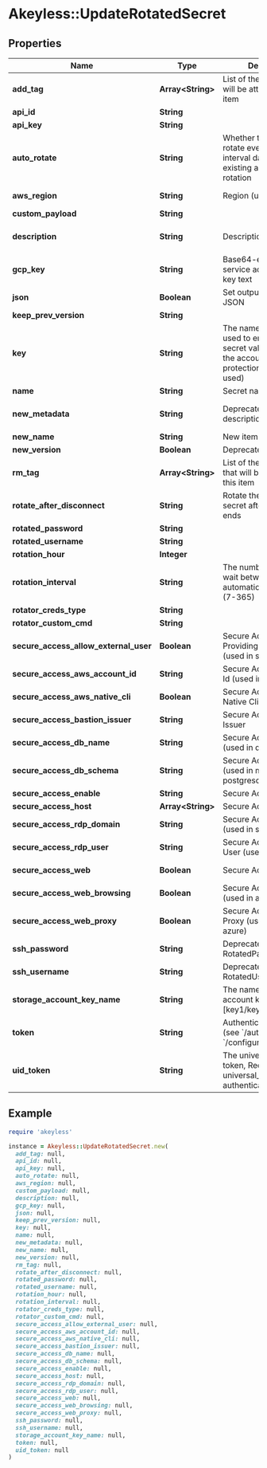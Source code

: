 # Akeyless::UpdateRotatedSecret

## Properties

| Name | Type | Description | Notes |
| ---- | ---- | ----------- | ----- |
| **add_tag** | **Array&lt;String&gt;** | List of the new tags that will be attached to this item | [optional] |
| **api_id** | **String** |  | [optional] |
| **api_key** | **String** |  | [optional] |
| **auto_rotate** | **String** | Whether to automatically rotate every --rotation-interval days, or disable existing automatic rotation | [optional] |
| **aws_region** | **String** | Region (used in aws) | [optional][default to &#39;us-east-2&#39;] |
| **custom_payload** | **String** |  | [optional] |
| **description** | **String** | Description of the object | [optional][default to &#39;default_metadata&#39;] |
| **gcp_key** | **String** | Base64-encoded service account private key text | [optional] |
| **json** | **Boolean** | Set output format to JSON | [optional] |
| **keep_prev_version** | **String** |  | [optional] |
| **key** | **String** | The name of a key that used to encrypt the secret value (if empty, the account default protectionKey key will be used) | [optional] |
| **name** | **String** | Secret name |  |
| **new_metadata** | **String** | Deprecated - use description | [optional][default to &#39;default_metadata&#39;] |
| **new_name** | **String** | New item name | [optional] |
| **new_version** | **Boolean** | Deprecated | [optional] |
| **rm_tag** | **Array&lt;String&gt;** | List of the existent tags that will be removed from this item | [optional] |
| **rotate_after_disconnect** | **String** | Rotate the value of the secret after SRA session ends | [optional][default to &#39;false&#39;] |
| **rotated_password** | **String** |  | [optional] |
| **rotated_username** | **String** |  | [optional] |
| **rotation_hour** | **Integer** |  | [optional] |
| **rotation_interval** | **String** | The number of days to wait between every automatic key rotation (7-365) | [optional] |
| **rotator_creds_type** | **String** |  | [optional] |
| **rotator_custom_cmd** | **String** |  | [optional] |
| **secure_access_allow_external_user** | **Boolean** | Secure Access Allow Providing External User (used in ssh) | [optional][default to false] |
| **secure_access_aws_account_id** | **String** | Secure Access Account Id (used in aws) | [optional] |
| **secure_access_aws_native_cli** | **Boolean** | Secure Access Aws Native Cli (used in aws) | [optional] |
| **secure_access_bastion_issuer** | **String** | Secure Access Bastion Issuer | [optional] |
| **secure_access_db_name** | **String** | Secure Access DB Name (used in data bases) | [optional] |
| **secure_access_db_schema** | **String** | Secure Access Schema (used in mssql, postgresql) | [optional] |
| **secure_access_enable** | **String** | Secure Access Enabled | [optional] |
| **secure_access_host** | **Array&lt;String&gt;** | Secure Access Host | [optional] |
| **secure_access_rdp_domain** | **String** | Secure Access Domain (used in ssh) | [optional] |
| **secure_access_rdp_user** | **String** | Secure Access Override User (used in ssh) | [optional] |
| **secure_access_web** | **Boolean** | Secure Access Web | [optional][default to false] |
| **secure_access_web_browsing** | **Boolean** | Secure Access Isolated (used in aws, azure) | [optional][default to false] |
| **secure_access_web_proxy** | **Boolean** | Secure Access Web Proxy (used in aws, azure) | [optional][default to false] |
| **ssh_password** | **String** | Deprecated: use RotatedPassword | [optional] |
| **ssh_username** | **String** | Deprecated: use RotatedUser | [optional] |
| **storage_account_key_name** | **String** | The name of the storage account key to rotate [key1/key2/kerb1/kerb2] | [optional] |
| **token** | **String** | Authentication token (see &#x60;/auth&#x60; and &#x60;/configure&#x60;) | [optional] |
| **uid_token** | **String** | The universal identity token, Required only for universal_identity authentication | [optional] |

## Example

```ruby
require 'akeyless'

instance = Akeyless::UpdateRotatedSecret.new(
  add_tag: null,
  api_id: null,
  api_key: null,
  auto_rotate: null,
  aws_region: null,
  custom_payload: null,
  description: null,
  gcp_key: null,
  json: null,
  keep_prev_version: null,
  key: null,
  name: null,
  new_metadata: null,
  new_name: null,
  new_version: null,
  rm_tag: null,
  rotate_after_disconnect: null,
  rotated_password: null,
  rotated_username: null,
  rotation_hour: null,
  rotation_interval: null,
  rotator_creds_type: null,
  rotator_custom_cmd: null,
  secure_access_allow_external_user: null,
  secure_access_aws_account_id: null,
  secure_access_aws_native_cli: null,
  secure_access_bastion_issuer: null,
  secure_access_db_name: null,
  secure_access_db_schema: null,
  secure_access_enable: null,
  secure_access_host: null,
  secure_access_rdp_domain: null,
  secure_access_rdp_user: null,
  secure_access_web: null,
  secure_access_web_browsing: null,
  secure_access_web_proxy: null,
  ssh_password: null,
  ssh_username: null,
  storage_account_key_name: null,
  token: null,
  uid_token: null
)
```

